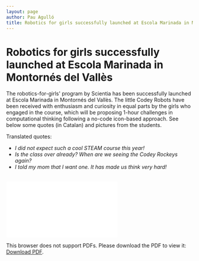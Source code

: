 ```yaml
---
layout: page
author: Pau Agulló
title: Robotics for girls successfully launched at Escola Marinada in Montornés del Vallès
---
```


# Robotics for girls successfully launched at Escola Marinada in Montornés del Vallès

The robotics-for-girls' program by Scientia has been successfully launched at Escola Marinada in
Montornés del Vallès. The little Codey Robots have been received with enthusiasm and curiosity in
equal parts by the girls who engaged in the course, which will be proposing 1-hour challenges in
computational thinking following a no-code icon-based approach. See below some quotes (in Catalan)
and pictures from the students.

Translated quotes:

- _I did not expect such a cool STEAM course this year!_
- _Is the class over already? When are we seeing the Codey Rockeys again?_
- _I told my mom that I want one. It has made us think very hard!_

<br />
<object data="/assets/JA TENIM ELS CODEY ROCKY EN MARXA - Escola Marinada - Oct22.pdf" type="application/pdf" width="100%" height="1200px">
    <embed src="/assets/JA TENIM ELS CODEY ROCKY EN MARXA - Escola Marinada - Oct22.pdf">
        <p>This browser does not support PDFs. Please download the PDF to view it: <a href="http://yoursite.com/the.pdf">Download PDF</a>.</p>
    </embed>
</object>
